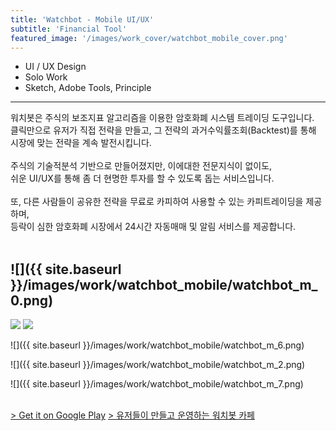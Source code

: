 ```yaml
---
title: 'Watchbot - Mobile UI/UX'
subtitle: 'Financial Tool'
featured_image: '/images/work_cover/watchbot_mobile_cover.png'
---
```




* UI / UX Design
* Solo Work
* Sketch, Adobe Tools, Principle  

<hr>
<div class="project_p">
  워치봇은 주식의 보조지표 알고리즘을 이용한 암호화폐 시스템 트레이딩 도구입니다.<br>
  클릭만으로 유저가 직접 전략을 만들고, 그 전략의 과거수익률조회(Backtest)를 통해 시장에 맞는 전략을 계속 발전시킵니다.  

  <br>
  <br>
  주식의 기술적분석 기반으로 만들어졌지만, 이에대한 전문지식이 없이도,  <br>
  쉬운 UI/UX를 통해 좀 더 현명한 투자를 할 수 있도록 돕는 서비스입니다.<br><br>
  또, 다른 사람들이 공유한 전략을 무료로 카피하여 사용할 수 있는 카피트레이딩을 제공하며,<br>
  등락이 심한 암호화폐 시장에서 24시간 자동매매 및 알림 서비스를 제공합니다.
</div>


<br>

<!-- <a href="https://play.google.com/store/apps/details?id=com.jakin.watchbot" class="button button--large">Get it on Google Play</a> -->

![]({{ site.baseurl }}/images/work/watchbot_mobile/watchbot_m_0.png)
---


<div class="gallery" data-columns="2">
    <img src="{{ site.baseurl }}/images/work/watchbot_mobile/watchbot_m_1.png">
    <img src="{{ site.baseurl }}/images/work/watchbot_mobile/watchbot_m_3.jpg">
</div>

<!--
![]({{ site.baseurl }}/images/work/watchbot_mobile/watchbot_m_1.png)
---

![]({{ site.baseurl }}/images/work/watchbot_mobile/watchbot_m_3.jpg)
--- -->

![]({{ site.baseurl }}/images/work/watchbot_mobile/watchbot_m_6.png)


![]({{ site.baseurl }}/images/work/watchbot_mobile/watchbot_m_2.png)




![]({{ site.baseurl }}/images/work/watchbot_mobile/watchbot_m_7.png)




<br>
<a href="https://play.google.com/store/apps/details?id=com.jakin.watchbot"> > Get it on Google Play</a>    
<a href="https://play.google.com/store/apps/details?id=com.jakin.watchbot"> > 유저들이 만들고 운영하는 워치봇 카페</a>
